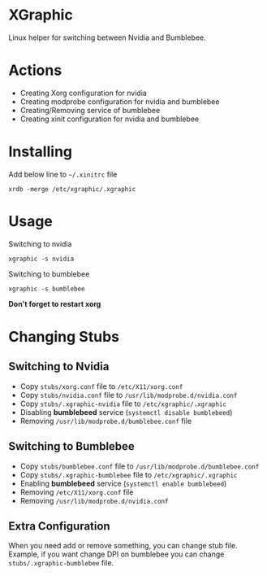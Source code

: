 XGraphic
===

Linux helper for switching between Nvidia and Bumblebee.

# Actions

- Creating Xorg configuration for nvidia
- Creating modprobe configuration for nvidia and bumblebee
- Creating/Removing service of bumblebee
- Creating xinit configuration for nvidia and bumblebee

# Installing

Add below line to `~/.xinitrc` file

```
xrdb -merge /etc/xgraphic/.xgraphic
```

# Usage

Switching to nvidia
```
xgraphic -s nvidia
```

Switching to bumblebee
```
xgraphic -s bumblebee
```

**Don't forget to restart xorg**

# Changing Stubs

## Switching to Nvidia

- Copy `stubs/xorg.conf` file to `/etc/X11/xorg.conf`
- Copy `stubs/nvidia.conf` file to `/usr/lib/modprobe.d/nvidia.conf`
- Copy `stubs/.xgraphic-nvidia` file to `/etc/xgraphic/.xgraphic`
- Disabling **bumblebeed** service (`systemctl disable bumblebeed`)
- Removing `/usr/lib/modprobe.d/bumblebee.conf` file

## Switching to Bumblebee

- Copy `stubs/bumblebee.conf` file to `/usr/lib/modprobe.d/bumblebee.conf`
- Copy `stubs/.xgraphic-bumblebee` file to `/etc/xgraphic/.xgraphic`
- Enabling **bumblebeed** service (`systemctl enable bumblebeed`)
- Removing `/etc/X11/xorg.conf` file
- Removing `/usr/lib/modprobe.d/nvidia.conf`

## Extra Configuration

When you need add or remove something, you can change stub file. Example, if you want change DPI on bumblebee you can
change `stubs/.xgraphic-bumblebee` file.